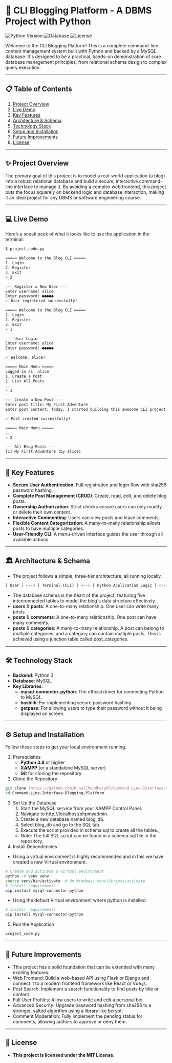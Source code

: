 # 🚀 CLI Blogging Platform - A DBMS Project with Python

![Python Version](https://img.shields.io/badge/python-3.8%2B-blue.svg)
![Database](https://img.shields.io/badge/database-MySQL-orange.svg)
![License](https://img.shields.io/badge/license-MIT-green.svg)

Welcome to the CLI Blogging Platform! This is a complete command-line content management system built with Python and backed by a MySQL database. It's designed to be a practical, hands-on demonstration of core database management principles, from relational schema design to complex query execution.

---

## 📋 Table of Contents

1.  [Project Overview](#-project-overview)
2.  [Live Demo](#-live-demo)
3.  [Key Features](#-key-features)
4.  [Architecture & Schema](#-architecture--schema)
5.  [Technology Stack](#-technology-stack)
6.  [Setup and Installation](#-setup-and-installation)
7.  [Future Improvements](#-future-improvements)
8.  [License](#-license)

---

## ✨ Project Overview

The primary goal of this project is to model a real-world application (a blog) into a robust relational database and build a secure, interactive command-line interface to manage it. By avoiding a complex web frontend, this project puts the focus squarely on backend logic and database interaction, making it an ideal project for any DBMS or software engineering course.

---

## 💻 Live Demo

Here’s a sneak peek of what it looks like to use the application in the terminal:

```sh
$ project_code.py

===== Welcome to the Blog CLI =====
1. Login
2. Register
3. Exit
> 2

--- Register a New User ---
Enter username: alice
Enter password: ●●●●●
✅ User registered successfully!

===== Welcome to the Blog CLI =====
1. Login
2. Register
3. Exit
> 1

--- User Login ---
Enter username: alice
Enter password: ●●●●●

✅ Welcome, alice!

===== Main Menu =====
Logged in as: alice
1. Create a Post
2. List All Posts
...
> 1

--- Create a New Post ---
Enter post title: My First Adventure
Enter post content: Today, I started building this awesome CLI project!

✅ Post created successfully!

===== Main Menu =====
...
> 2

--- All Blog Posts ---
[1] My First Adventure (by alice)

```
---
## 🌟 Key Features

- **Secure User Authentication**: Full registration and login flow with sha256 password hashing.
- **Complete Post Management (CRUD)**: Create, read, edit, and delete blog posts.
- **Ownership Authorization**: Strict checks ensure users can only modify or delete their own content.
- **Interactive Commenting**: Users can view posts and leave comments.
- **Flexible Content Categorization**: A many-to-many relationship allows posts to have multiple categories.
- **User-Friendly CLI**: A menu-driven interface guides the user through all available actions.

---

## 🏛️ Architecture & Schema

- The project follows a simple, three-tier architecture, all running locally.
```sh
[ User ] <--> [ Terminal (CLI) ] <--> [ Python Application Logic ] <--> [ MySQL Database ]
```
- The database schema is the heart of the project, featuring five interconnected tables to model the blog's data structure effectively.
- **users** & **posts**: A one-to-many relationship. One user can write many posts.
- **posts** & **comments**: A one-to-many relationship. One post can have many comments.
- **posts** & **categories**: A many-to-many relationship. A post can belong to multiple categories, and a category can contain multiple posts. This is achieved using a junction table called post_categories.

---

## 🛠️ Technology Stack
- **Backend**: Python 3
- **Database**: MySQL
- **Key Libraries**:
     - **mysql-connector-python**: The official driver for connecting Python to MySQL.
     - **hashlib**: For implementing secure password hashing.
     - **getpass**: For allowing users to type their password without it being displayed on screen.

---

## ⚙️ Setup and Installation

Follow these steps to get your local environment running.
1. Prerequisites
    - **Python 3.8** or higher
    - **XAMPP** (or a standalone MySQL server)
    - **Git** for cloning the repository.
2. Clone the Repository
```sh
git clone [https://github.com/KunalChoudhary07/Command-Line-Interface-Blogging-Platform.git](https://github.com/KunalChoudhary07/Command-Line-Interface-Blogging-Platform.git)
cd Command-Line-Interface-Blogging-Platform
```
3. Set Up the Database
   1. Start the MySQL service from your XAMPP Control Panel.
   2. Navigate to http://localhost/phpmyadmin.
   3. Create a new database named blog_db.
   4. Select blog_db and go to the SQL tab.
   5. Execute the script provided in schema.sql to create all the tables._
    - Note: The full SQL script can be found in a schema.sql file in the repository.
4. Install Dependencies
- Using a virtual environment is highly recommended and in this we have created a new Virtual environment.
```sh
# Create and activate a virtual environment
python -m venv venv
source venv/bin/activate  # On Windows: venv\Scripts\activate
# Install requirements
pip install mysql-connector-python
```
- Using the default Virtual environment where python is installed.
```sh
# Install requirements
pip install mysql-connector-python
```
5. Run the Application
```sh
project_code.py
```

---

## 🔮 Future Improvements

- This project has a solid foundation that can be extended with many exciting features:
- Web Frontend: Build a web-based API using Flask or Django and connect it to a modern frontend framework like React or Vue.js.
- Post Search: Implement a search functionality to find posts by title or content.
- Full User Profiles: Allow users to write and edit a personal bio.
- Advanced Security: Upgrade password hashing from sha256 to a stronger, salted algorithm using a library like bcrypt.
- Comment Moderation: Fully implement the pending status for comments, allowing authors to approve or deny them.

---

## 📜 License
- **This project is licensed under the MIT License.**
